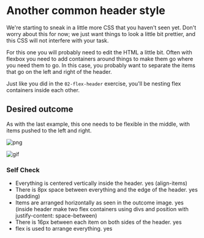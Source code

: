 # Another common header style

We're starting to sneak in a little more CSS that you haven't seen yet. Don't worry about this for now; we just want things to look a little bit prettier, and this CSS will not interfere with your task.

For this one you will probably need to edit the HTML a little bit. Often with flexbox you need to add containers around things to make them go where you need them to go. In this case, you probably want to separate the items that go on the left and right of the header.

Just like you did in the `02-flex-header` exercise, you'll be nesting flex containers inside each other.

## Desired outcome
As with the last example, this one needs to be flexible in the middle, with items pushed to the left and right.

![png](./desired-outcome.png)

![gif](./desired-outcome.gif)

### Self Check
- Everything is centered vertically inside the header. yes (align-items)
- There is 8px space between everything and the edge of the header. yes (padding)
- Items are arranged horizontally as seen in the outcome image. yes (inside header make two flex containers using divs and position with justify-content: space-between)
- There is 16px between each item on both sides of the header. yes
- flex is used to arrange everything. yes 

